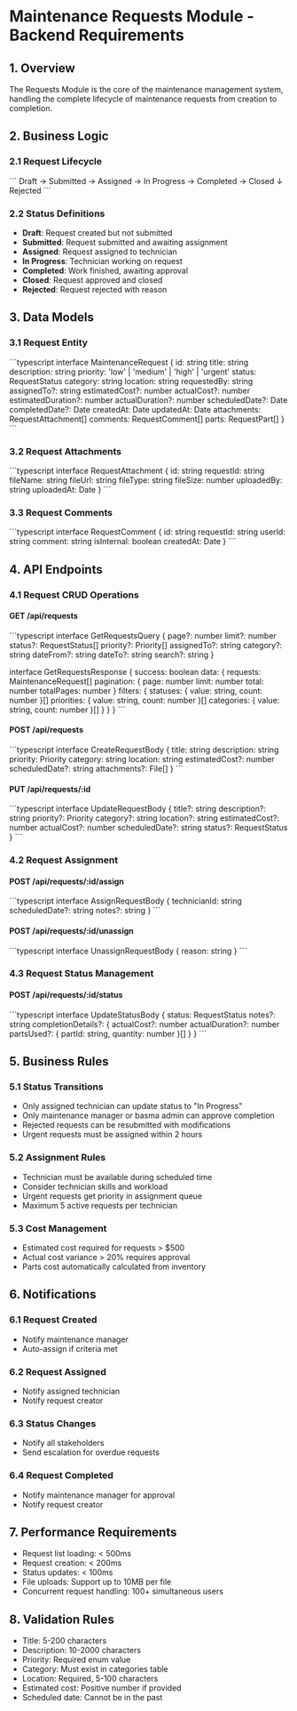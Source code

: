 # Maintenance Requests Module - Backend Requirements

## 1. Overview
The Requests Module is the core of the maintenance management system, handling the complete lifecycle of maintenance requests from creation to completion.

## 2. Business Logic

### 2.1 Request Lifecycle
\`\`\`
Draft → Submitted → Assigned → In Progress → Completed → Closed
                 ↓
              Rejected
\`\`\`

### 2.2 Status Definitions
- **Draft**: Request created but not submitted
- **Submitted**: Request submitted and awaiting assignment
- **Assigned**: Request assigned to technician
- **In Progress**: Technician working on request
- **Completed**: Work finished, awaiting approval
- **Closed**: Request approved and closed
- **Rejected**: Request rejected with reason

## 3. Data Models

### 3.1 Request Entity
\`\`\`typescript
interface MaintenanceRequest {
  id: string
  title: string
  description: string
  priority: 'low' | 'medium' | 'high' | 'urgent'
  status: RequestStatus
  category: string
  location: string
  requestedBy: string
  assignedTo?: string
  estimatedCost?: number
  actualCost?: number
  estimatedDuration?: number
  actualDuration?: number
  scheduledDate?: Date
  completedDate?: Date
  createdAt: Date
  updatedAt: Date
  attachments: RequestAttachment[]
  comments: RequestComment[]
  parts: RequestPart[]
}
\`\`\`

### 3.2 Request Attachments
\`\`\`typescript
interface RequestAttachment {
  id: string
  requestId: string
  fileName: string
  fileUrl: string
  fileType: string
  fileSize: number
  uploadedBy: string
  uploadedAt: Date
}
\`\`\`

### 3.3 Request Comments
\`\`\`typescript
interface RequestComment {
  id: string
  requestId: string
  userId: string
  comment: string
  isInternal: boolean
  createdAt: Date
}
\`\`\`

## 4. API Endpoints

### 4.1 Request CRUD Operations

#### GET /api/requests
\`\`\`typescript
interface GetRequestsQuery {
  page?: number
  limit?: number
  status?: RequestStatus[]
  priority?: Priority[]
  assignedTo?: string
  category?: string
  dateFrom?: string
  dateTo?: string
  search?: string
}

interface GetRequestsResponse {
  success: boolean
  data: {
    requests: MaintenanceRequest[]
    pagination: {
      page: number
      limit: number
      total: number
      totalPages: number
    }
    filters: {
      statuses: { value: string, count: number }[]
      priorities: { value: string, count: number }[]
      categories: { value: string, count: number }[]
    }
  }
}
\`\`\`

#### POST /api/requests
\`\`\`typescript
interface CreateRequestBody {
  title: string
  description: string
  priority: Priority
  category: string
  location: string
  estimatedCost?: number
  scheduledDate?: string
  attachments?: File[]
}
\`\`\`

#### PUT /api/requests/:id
\`\`\`typescript
interface UpdateRequestBody {
  title?: string
  description?: string
  priority?: Priority
  category?: string
  location?: string
  estimatedCost?: number
  actualCost?: number
  scheduledDate?: string
  status?: RequestStatus
}
\`\`\`

### 4.2 Request Assignment

#### POST /api/requests/:id/assign
\`\`\`typescript
interface AssignRequestBody {
  technicianId: string
  scheduledDate?: string
  notes?: string
}
\`\`\`

#### POST /api/requests/:id/unassign
\`\`\`typescript
interface UnassignRequestBody {
  reason: string
}
\`\`\`

### 4.3 Request Status Management

#### POST /api/requests/:id/status
\`\`\`typescript
interface UpdateStatusBody {
  status: RequestStatus
  notes?: string
  completionDetails?: {
    actualCost?: number
    actualDuration?: number
    partsUsed?: { partId: string, quantity: number }[]
  }
}
\`\`\`

## 5. Business Rules

### 5.1 Status Transitions
- Only assigned technician can update status to "In Progress"
- Only maintenance manager or basma admin can approve completion
- Rejected requests can be resubmitted with modifications
- Urgent requests must be assigned within 2 hours

### 5.2 Assignment Rules
- Technician must be available during scheduled time
- Consider technician skills and workload
- Urgent requests get priority in assignment queue
- Maximum 5 active requests per technician

### 5.3 Cost Management
- Estimated cost required for requests > $500
- Actual cost variance > 20% requires approval
- Parts cost automatically calculated from inventory

## 6. Notifications

### 6.1 Request Created
- Notify maintenance manager
- Auto-assign if criteria met

### 6.2 Request Assigned
- Notify assigned technician
- Notify request creator

### 6.3 Status Changes
- Notify all stakeholders
- Send escalation for overdue requests

### 6.4 Request Completed
- Notify maintenance manager for approval
- Notify request creator

## 7. Performance Requirements
- Request list loading: < 500ms
- Request creation: < 200ms
- Status updates: < 100ms
- File uploads: Support up to 10MB per file
- Concurrent request handling: 100+ simultaneous users

## 8. Validation Rules
- Title: 5-200 characters
- Description: 10-2000 characters
- Priority: Required enum value
- Category: Must exist in categories table
- Location: Required, 5-100 characters
- Estimated cost: Positive number if provided
- Scheduled date: Cannot be in the past
